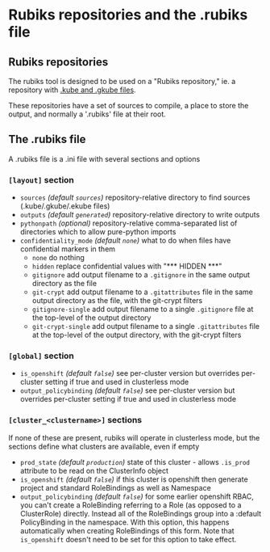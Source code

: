 # Rubiks repositories and the .rubiks file

## Rubiks repositories

The rubiks tool is designed to be used on a "Rubiks repository," ie. a
repository with [.kube and .gkube files](Kube%20files%20and%20the%20DSL.md#file-properties).

These repositories have a set of sources to compile, a place to store the output,
and normally a '.rubiks' file at their root.

## The .rubiks file

A .rubiks file is a .ini file with several sections and options

### `[layout]` section

- `sources` _(default `sources`)_ repository-relative directory to find sources
  (.kube/.gkube/.ekube files)
- `outputs` _(default `generated`)_ repository-relative directory to write outputs
- `pythonpath` _(optional)_ repository-relative comma-separated list of directories
  which to allow pure-python imports
- `confidentiality_mode` _(default `none`)_ what to do when files have confidential
  markers in them
  - `none` do nothing
  - `hidden` replace confidential values with "\*\*\* HIDDEN \*\*\*"
  - `gitignore` add output filename to a `.gitignore` in the same output directory
    as the file
  - `git-crypt` add output filename to a `.gitattributes` file in the same output
    directory as the file, with the git-crypt filters
  - `gitignore-single` add output filename to a single `.gitignore` file at the
    top-level of the output directory
  - `git-crypt-single` add output filename to a single `.gitattributes` file at
    the top-level of the output directory, with the git-crypt filters

### `[global]` section

- `is_openshift` _(default `false`)_ see per-cluster version but overrides per-cluster
  setting if true and used in clusterless mode
- `output_policybinding` _(default `false`)_ see per-cluster version but overrides per-cluster
  setting if true and used in clusterless mode

### `[cluster_<clustername>]` sections

If none of these are present, rubiks will operate in clusterless mode, but the
sections define what clusters are available, even if empty

- `prod_state` _(default `production`)_ state of this cluster - allows `.is_prod`
  attribute to be read on the ClusterInfo object
- `is_openshift` _(default `false`)_ if this cluster is openshift then generate
  project and standard RoleBindings as well as Namespace
- `output_policybinding` _(default `false`)_ for some earlier openshift RBAC, you can't
  create a RoleBinding referring to a Role (as opposed to a ClusterRole) directly. Instead
  all of the RoleBindings group into a <namespace-name>:default PolicyBinding in the
  namespace. With this option, this happens automatically when creating RoleBindings of
  this form. Note that `is_openshift` doesn't need to be set for this option to take effect.
